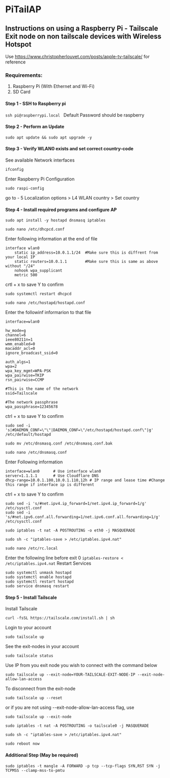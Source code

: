 # PiTailAP

## Instructions on using a Raspberry Pi - Tailscale Exit node on non tailscale devices with Wireless Hotspot
Use https://www.christopherlouvet.com/posts/apple-tv-tailscale/ for reference

### Requirements:
1. Raspberry Pi (With Ethernet and Wi-Fi)
2. SD Card

#### Step 1 - SSH to Raspberry pi
```ssh pi@raspberrypi.local ``` 
Default Password should be raspberry
#### Step 2 - Perform an Update
```sudo apt update && sudo apt upgrade -y```
#### Step 3 - Verify WLAN0 exists and set correct country-code

See available Network interfaces

```ifconfig```

Enter Raspberry Pi Configuration

```sudo raspi-config```

go to - 5 Localization options > L4 WLAN country > Set country

#### Step 4 - Install required programs and configure AP

```
sudo apt install -y hostapd dnsmasq iptables

sudo nano /etc/dhcpcd.conf
```
Enter following information at the end of file
```
interface wlan0
    static ip_address=10.0.1.1/24  #Make sure this is diffrent from your local IP
    static routers=10.0.1.1        #Make sure this is same as above without "/24" 
    nohook wpa_supplicant
    metric 500
```
crtl + x to save Y to confirm
```
sudo systemctl restart dhcpcd

sudo nano /etc/hostapd/hostapd.conf
```
Enter the followinf informarion to that file
```
interface=wlan0

hw_mode=g
channel=6
ieee80211n=1
wmm_enabled=0
macaddr_acl=0
ignore_broadcast_ssid=0

auth_algs=1
wpa=2
wpa_key_mgmt=WPA-PSK
wpa_pairwise=TKIP
rsn_pairwise=CCMP

#This is the name of the network
ssid=Tailscale

#The network passphrase
wpa_passphrase=12345678
```
ctrl + x to save Y to confirm
```
sudo sed -i 's|#DAEMON_CONF=\"\"|DAEMON_CONF=\"/etc/hostapd/hostapd.conf\"|g' /etc/default/hostapd

sudo mv /etc/dnsmasq.conf /etc/dnsmasq.conf.bak

sudo nano /etc/dnsmasq.conf
```
Enter Following information
```
interface=wlan0      # Use interface wlan0
server=1.1.1.1       # Use Cloudflare DNS
dhcp-range=10.0.1.100,10.0.1.110,12h # IP range and lease time #Change this range if interface ip is different
```
ctrl + x to save Y to confirm
```
sudo sed -i 's/#net.ipv4.ip_forward=1/net.ipv4.ip_forward=1/g' /etc/sysctl.conf
sudo sed -i 's/#net.ipv6.conf.all.forwarding=1/net.ipv6.conf.all.forwarding=1/g' /etc/sysctl.conf

sudo iptables -t nat -A POSTROUTING -o eth0 -j MASQUERADE

sudo sh -c "iptables-save > /etc/iptables.ipv4.nat"

sudo nano /etc/rc.local
```
Enter the following line before exit 0
```iptables-restore < /etc/iptables.ipv4.nat```
Restart Services
```
sudo systemctl unmask hostapd
sudo systemctl enable hostapd
sudo systemctl restart hostapd
sudo service dnsmasq restart
```
#### Step 5 - Install Tailscale

Install Tailscale

```curl -fsSL https://tailscale.com/install.sh | sh```

Login to your account

```sudo tailscale up```

See the exit-nodes in your account

```sudo tailscale status```

Use IP from you exit node you wish to connect with the command below

```sudo tailscale up --exit-node=YOUR-TAILSCALE-EXIT-NODE-IP --exit-node-allow-lan-access```

To disconnect from the exit-node

```sudo tailscale up --reset```

or if you are not using --exit-node-allow-lan-access flag, use

```sudo tailscale up --exit-node```

```
sudo iptables -t nat -A POSTROUTING -o tailscale0 -j MASQUERADE

sudo sh -c "iptables-save > /etc/iptables.ipv4.nat"

sudo reboot now
```
#### Additional Step (May be required) 

```sudo iptables -t mangle -A FORWARD -p tcp --tcp-flags SYN,RST SYN -j TCPMSS --clamp-mss-to-pmtu```
